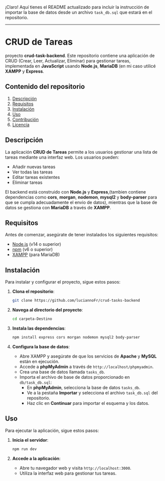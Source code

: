 ¡Claro! Aquí tienes el README actualizado para incluir la instrucción de importar la base de datos desde un archivo `task_db.sql` que estará en el repositorio.

---

# CRUD de Tareas

proyecto **crud-task-backend**. Este repositorio contiene una aplicación de CRUD (Crear, Leer, Actualizar, Eliminar) para gestionar tareas, implementada en **JavaScript** usando **Node.js**, **MariaDB** (en mi caso utilicé **XAMPP** y **Express**.

## Contenido del repositorio

1. [Descripción](#descripción)
2. [Requisitos](#requisitos)
3. [Instalación](#instalación)
4. [Uso](#uso)
5. [Contribución](#contribución)
6. [Licencia](#licencia)

## Descripción

La aplicación **CRUD de Tareas** permite a los usuarios gestionar una lista de tareas mediante una interfaz web. Los usuarios pueden:

- Añadir nuevas tareas
- Ver todas las tareas
- Editar tareas existentes
- Eliminar tareas

El backend está construido con **Node.js** y **Express**,(tambien contiene dependencias como **cors**, **morgan**, **nodemon**, **mysql2** y **body-parser** para que se cumpla adecuadamente el envio de datos), mientras que la base de datos se gestiona con **MariaDB** a través de **XAMPP**.

## Requisitos

Antes de comenzar, asegúrate de tener instalados los siguientes requisitos:

- [Node.js](https://nodejs.org/) (v14 o superior)
- [npm](https://www.npmjs.com/) (v6 o superior)
- [XAMPP](https://www.apachefriends.org/index.html) (para MariaDB)

## Instalación

Para instalar y configurar el proyecto, sigue estos pasos:

1. **Clona el repositorio**:

   ```bash
   git clone https://github.com/luciannoFr/crud-tasks-backend
   ```

2. **Navega al directorio del proyecto**:

   ```bash
   cd carpeta-Destino
   ```

3. **Instala las dependencias**:

   ```bash
   npm install express cors morgan nodemon mysql2 body-parser
   ```

4. **Configura la base de datos**:

   - Abre XAMPP y asegúrate de que los servicios de **Apache** y **MySQL** están en ejecución.
   - Accede a **phpMyAdmin** a través de `http://localhost/phpmyadmin`.
   - Crea una base de datos llamada `tasks_db`.
   - Importa el archivo de base de datos proporcionado en `db/task_db.sql`:
     - En **phpMyAdmin**, selecciona la base de datos `tasks_db`.
     - Ve a la pestaña **Importar** y selecciona el archivo `task_db.sql` del repositorio.
     - Haz clic en **Continuar** para importar el esquema y los datos.

## Uso

Para ejecutar la aplicación, sigue estos pasos:

1. **Inicia el servidor**:

   ```bash
   npm run dev
   ```

2. **Accede a la aplicación**:

   - Abre tu navegador web y visita `http://localhost:3000`.
   - Utiliza la interfaz web para gestionar tus tareas.
